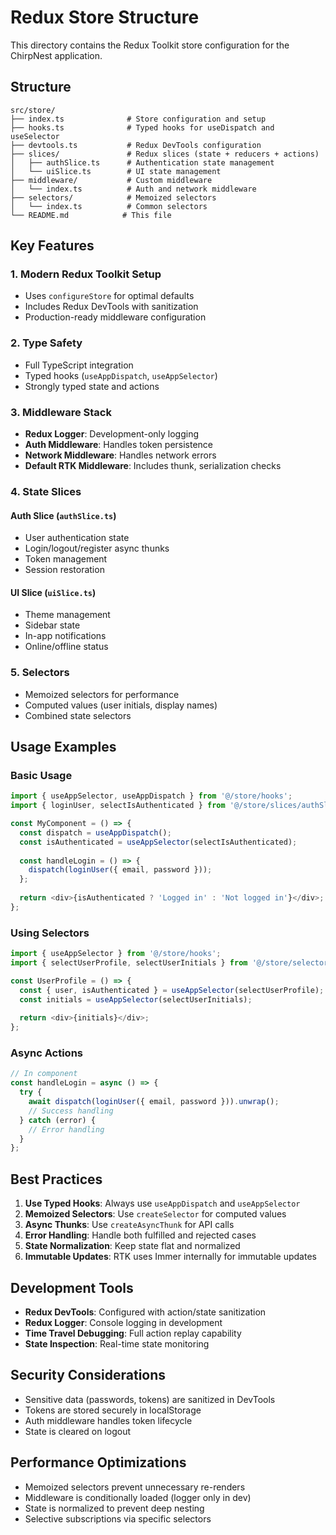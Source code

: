 # Redux Store Structure

This directory contains the Redux Toolkit store configuration for the ChirpNest application.

## Structure

```
src/store/
├── index.ts              # Store configuration and setup
├── hooks.ts              # Typed hooks for useDispatch and useSelector
├── devtools.ts           # Redux DevTools configuration
├── slices/               # Redux slices (state + reducers + actions)
│   ├── authSlice.ts      # Authentication state management
│   └── uiSlice.ts        # UI state management
├── middleware/           # Custom middleware
│   └── index.ts          # Auth and network middleware
├── selectors/            # Memoized selectors
│   └── index.ts          # Common selectors
└── README.md            # This file
```

## Key Features

### 1. Modern Redux Toolkit Setup
- Uses `configureStore` for optimal defaults
- Includes Redux DevTools with sanitization
- Production-ready middleware configuration

### 2. Type Safety
- Full TypeScript integration
- Typed hooks (`useAppDispatch`, `useAppSelector`)
- Strongly typed state and actions

### 3. Middleware Stack
- **Redux Logger**: Development-only logging
- **Auth Middleware**: Handles token persistence
- **Network Middleware**: Handles network errors
- **Default RTK Middleware**: Includes thunk, serialization checks

### 4. State Slices

#### Auth Slice (`authSlice.ts`)
- User authentication state
- Login/logout/register async thunks
- Token management
- Session restoration

#### UI Slice (`uiSlice.ts`)
- Theme management
- Sidebar state
- In-app notifications
- Online/offline status

### 5. Selectors
- Memoized selectors for performance
- Computed values (user initials, display names)
- Combined state selectors

## Usage Examples

### Basic Usage
```typescript
import { useAppSelector, useAppDispatch } from '@/store/hooks';
import { loginUser, selectIsAuthenticated } from '@/store/slices/authSlice';

const MyComponent = () => {
  const dispatch = useAppDispatch();
  const isAuthenticated = useAppSelector(selectIsAuthenticated);
  
  const handleLogin = () => {
    dispatch(loginUser({ email, password }));
  };
  
  return <div>{isAuthenticated ? 'Logged in' : 'Not logged in'}</div>;
};
```

### Using Selectors
```typescript
import { useAppSelector } from '@/store/hooks';
import { selectUserProfile, selectUserInitials } from '@/store/selectors';

const UserProfile = () => {
  const { user, isAuthenticated } = useAppSelector(selectUserProfile);
  const initials = useAppSelector(selectUserInitials);
  
  return <div>{initials}</div>;
};
```

### Async Actions
```typescript
// In component
const handleLogin = async () => {
  try {
    await dispatch(loginUser({ email, password })).unwrap();
    // Success handling
  } catch (error) {
    // Error handling
  }
};
```

## Best Practices

1. **Use Typed Hooks**: Always use `useAppDispatch` and `useAppSelector`
2. **Memoized Selectors**: Use `createSelector` for computed values
3. **Async Thunks**: Use `createAsyncThunk` for API calls
4. **Error Handling**: Handle both fulfilled and rejected cases
5. **State Normalization**: Keep state flat and normalized
6. **Immutable Updates**: RTK uses Immer internally for immutable updates

## Development Tools

- **Redux DevTools**: Configured with action/state sanitization
- **Redux Logger**: Console logging in development
- **Time Travel Debugging**: Full action replay capability
- **State Inspection**: Real-time state monitoring

## Security Considerations

- Sensitive data (passwords, tokens) are sanitized in DevTools
- Tokens are stored securely in localStorage
- Auth middleware handles token lifecycle
- State is cleared on logout

## Performance Optimizations

- Memoized selectors prevent unnecessary re-renders
- Middleware is conditionally loaded (logger only in dev)
- State is normalized to prevent deep nesting
- Selective subscriptions via specific selectors